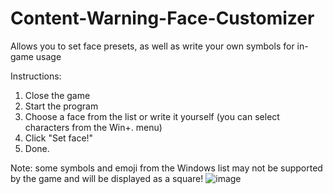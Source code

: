 # Content-Warning-Face-Customizer
Allows you to set face presets, as well as write your own symbols for in-game usage

Instructions: 
1. Close the game 
2. Start the program 
3. Choose a face from the list or write it yourself (you can select characters from the Win+. menu) 
4. Click "Set face!" 
5. Done.

Note: some symbols and emoji from the Windows list may not be supported by the game and will be displayed as a square!
![image](https://github.com/RRRiderrr/Content-Warning-Face-Customizer/assets/77801822/45d27c3f-736f-4417-bedc-0459aa057bbe)
